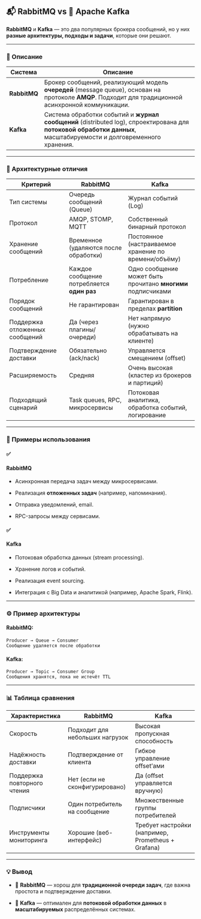 ```toc
```

## **📬 RabbitMQ vs 🐘 Apache Kafka**

  

**RabbitMQ** и **Kafka** — это два популярных брокера сообщений, но у них **разные архитектуры, подходы и задачи**, которые они решают.

---

### **🧾 Описание**

|**Система**|**Описание**|
|---|---|
|**RabbitMQ**|Брокер сообщений, реализующий модель **очередей** (message queue), основан на протоколе **AMQP**. Подходит для традиционной асинхронной коммуникации.|
|**Kafka**|Система обработки событий и **журнал сообщений** (distributed log), спроектирована для **потоковой обработки данных**, масштабируемости и долговременного хранения.|

  

---

### **📐 Архитектурные отличия**

|**Критерий**|**RabbitMQ**|**Kafka**|
|---|---|---|
|Тип системы|Очередь сообщений (Queue)|Журнал событий (Log)|
|Протокол|AMQP, STOMP, MQTT|Собственный бинарный протокол|
|Хранение сообщений|Временное (удаляются после обработки)|Постоянное (настраиваемое хранение по времени/объёму)|
|Потребление|Каждое сообщение потребляется **один раз**|Одно сообщение может быть прочитано **многими** подписчиками|
|Порядок сообщений|Не гарантирован|Гарантирован в пределах **partition**|
|Поддержка отложенных сообщений|Да (через плагины/очереди)|Нет напрямую (нужно обрабатывать на клиенте)|
|Подтверждение доставки|Обязательно (ack/nack)|Управляется смещением (offset)|
|Расширяемость|Средняя|Очень высокая (кластер из брокеров и партиций)|
|Подходящий сценарий|Task queues, RPC, микросервисы|Потоковая аналитика, обработка событий, логирование|

  

---

### **🧰 Примеры использования**

  

#### **✅** 

#### **RabbitMQ**

- Асинхронная передача задач между микросервисами.
    
- Реализация **отложенных задач** (например, напоминания).
    
- Отправка уведомлений, email.
    
- RPC-запросы между сервисами.

  

#### **✅** 

#### **Kafka**

- Потоковая обработка данных (stream processing).
    
- Хранение логов и событий.
    
- Реализация event sourcing.
    
- Интеграция с Big Data и аналитикой (например, Apache Spark, Flink).

---

### **⚙️ Пример архитектуры**

  

#### **RabbitMQ:**

```
Producer → Queue → Consumer
Сообщение удаляется после обработки
```

#### **Kafka:**

```
Producer → Topic → Consumer Group
Сообщения хранятся, пока не истечёт TTL
```

  

---

### **📊 Таблица сравнения**

|**Характеристика**|**RabbitMQ**|**Kafka**|
|---|---|---|
|Скорость|Подходит для небольших нагрузок|Высокая пропускная способность|
|Надёжность доставки|Подтверждение от клиента|Гибкое управление offset’ами|
|Поддержка повторного чтения|Нет (если не сконфигурировано)|Да (offset управляется вручную)|
|Подписчики|Один потребитель на сообщение|Множественные группы потребителей|
|Инструменты мониторинга|Хорошие (веб-интерфейс)|Требует настройки (например, Prometheus + Grafana)|

  

---

### **💡 Вывод**

- 🐇 **RabbitMQ** — хорош для **традиционной очереди задач**, где важна простота и подтверждение доставки.
    
- 🐘 **Kafka** — оптимален для **потоковой обработки данных** в **масштабируемых** распределённых системах.
